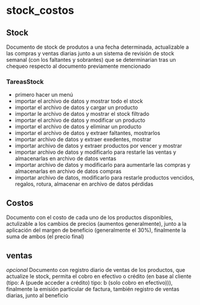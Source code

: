 # stock_costos
## Stock

Documento de stock de produtos a una fecha determinada, actualizable a las compras y ventas diarias
junto a un sistema de revisión de stock semanal (con los faltantes y sobrantes)
que se determinarian tras un chequeo respecto al documento previamente mencionado

### TareasStock

- primero hacer un menú
- importar el archivo de datos y mostrar todo el stock
- importar el archivo de datos y cargar un producto
- importar le archivo de datos y mostrar el stock filtrado
- importar el archivo de datos y modificar un producto
- importar el archivo de datos y eliminar un producto
- importar el archivo de datos y extraer faltantes, mostrarlos
- importar archivo de datos y extraer exedentes, mostrar
- importar archivo de datos y extraer productos por vencer y mostrar
- importar archivo de datos y modificarlo para restarle las ventas y almacenarlas en archivo de datos ventas
- importar archivo de datos y modificarlo para aumentarle las compras y almacenarlas en archivo de datos compras
- importar archivo de datos, modificarlo para restarle productos vencidos, regalos, rotura, almacenar en archivo de datos pérdidas

## Costos

Documento con el costo de cada uno de los productos disponibles, actulizable a los cambios
de precios (aumentos generalmente), junto a la aplicación del margen de beneficio 
(generalmente el 30%), finalmente la suma de ambos (el precio final)

## ventas
*opcional*
Documento con registro diario de ventas de los productos, que actualize le stock,
permita el cobro en efectivo o crédito (en base al cliente (tipo: A (puede acceder a crédito)
tipo: b (solo cobro en efectivo))), finalmente la emisión particular de factura, también registro
de ventas diarias, junto al beneficio


